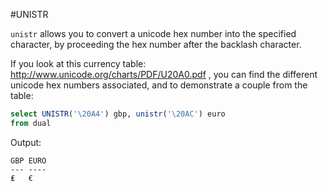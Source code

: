 #UNISTR

`unistr` allows you to convert a unicode hex number into the specified character, by proceeding the hex number after the backlash character.

If you look at this currency table: http://www.unicode.org/charts/PDF/U20A0.pdf , you can find the different unicode hex numbers associated, and to demonstrate a couple from the table:

```sql
select UNISTR('\20A4') gbp, unistr('\20AC') euro
from dual
```

Output:
```
GBP EURO
--- ----
₤   €
```
